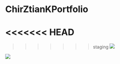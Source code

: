 # ChirZtianKPortfolio
<<<<<<< HEAD
=======

>>>>>>> staging
![](https://github.com/brunomaruya/ChirZtianKPortfolio/blob/staging/gifs/Home.gif)

![](https://github.com/brunomaruya/ChirZtianKPortfolio/blob/staging/gifs/Preview.gif)
